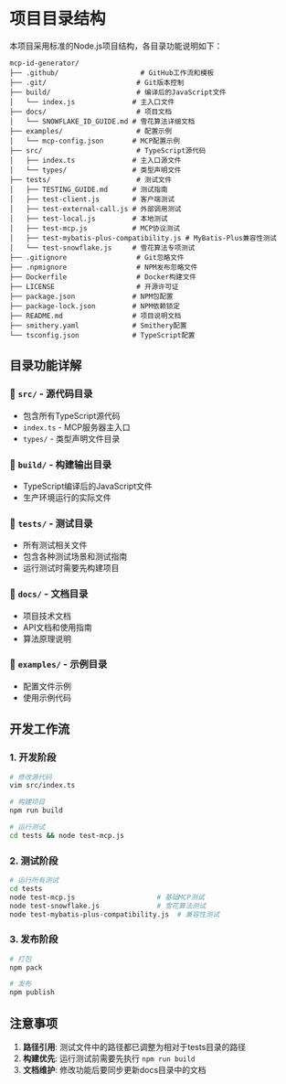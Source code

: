 # 项目目录结构

本项目采用标准的Node.js项目结构，各目录功能说明如下：

```
mcp-id-generator/
├── .github/                    # GitHub工作流和模板
├── .git/                      # Git版本控制
├── build/                     # 编译后的JavaScript文件
│   └── index.js              # 主入口文件
├── docs/                      # 项目文档
│   └── SNOWFLAKE_ID_GUIDE.md # 雪花算法详细文档
├── examples/                  # 配置示例
│   └── mcp-config.json       # MCP配置示例
├── src/                       # TypeScript源代码
│   ├── index.ts              # 主入口源文件
│   └── types/                # 类型声明文件
├── tests/                     # 测试文件
│   ├── TESTING_GUIDE.md      # 测试指南
│   ├── test-client.js        # 客户端测试
│   ├── test-external-call.js # 外部调用测试
│   ├── test-local.js         # 本地测试
│   ├── test-mcp.js           # MCP协议测试
│   ├── test-mybatis-plus-compatibility.js # MyBatis-Plus兼容性测试
│   └── test-snowflake.js     # 雪花算法专项测试
├── .gitignore                 # Git忽略文件
├── .npmignore                 # NPM发布忽略文件
├── Dockerfile                 # Docker构建文件
├── LICENSE                    # 开源许可证
├── package.json              # NPM包配置
├── package-lock.json         # NPM依赖锁定
├── README.md                 # 项目说明文档
├── smithery.yaml             # Smithery配置
└── tsconfig.json             # TypeScript配置
```

## 目录功能详解

### 📁 `src/` - 源代码目录
- 包含所有TypeScript源代码
- `index.ts` - MCP服务器主入口
- `types/` - 类型声明文件目录

### 📁 `build/` - 构建输出目录
- TypeScript编译后的JavaScript文件
- 生产环境运行的实际文件

### 📁 `tests/` - 测试目录
- 所有测试相关文件
- 包含各种测试场景和测试指南
- 运行测试时需要先构建项目

### 📁 `docs/` - 文档目录
- 项目技术文档
- API文档和使用指南
- 算法原理说明

### 📁 `examples/` - 示例目录
- 配置文件示例
- 使用示例代码

## 开发工作流

### 1. 开发阶段
```bash
# 修改源代码
vim src/index.ts

# 构建项目
npm run build

# 运行测试
cd tests && node test-mcp.js
```

### 2. 测试阶段
```bash
# 运行所有测试
cd tests
node test-mcp.js                    # 基础MCP测试
node test-snowflake.js              # 雪花算法测试
node test-mybatis-plus-compatibility.js  # 兼容性测试
```

### 3. 发布阶段
```bash
# 打包
npm pack

# 发布
npm publish
```

## 注意事项

1. **路径引用**: 测试文件中的路径都已调整为相对于tests目录的路径
2. **构建优先**: 运行测试前需要先执行 `npm run build`
3. **文档维护**: 修改功能后要同步更新docs目录中的文档
